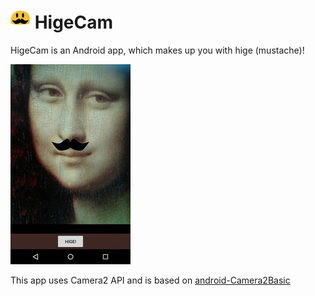 # ![icon](images/icon_32.png) HigeCam
HigeCam is an Android app, which makes up you with hige (mustache)!

![preview](images/preview.jpg)

This app uses Camera2 API and is based on [android-Camera2Basic](https://github.com/googlesamples/android-Camera2Basic)
